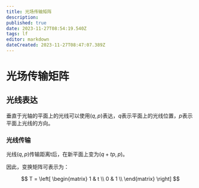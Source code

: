 ```yaml
---
title: 光场传输矩阵
description: 
published: true
date: 2023-11-27T08:54:19.540Z
tags: lf
editor: markdown
dateCreated: 2023-11-27T08:47:07.389Z
---
```


# 光场传输矩阵

## 光线表达

 垂直于光轴的平面上的光线可以使用$(q,p)$表达，$q$表示平面上的光线位置，$p$表示平面上光线的方向。

### 光线传输

光线$(q,p)$传输距离t后，在新平面上变为$(q+tp,p)$。

因此，变换矩阵可表示为：

$$
T = \left[
\begin{matrix}
1 & t \\
0 & 1 \\
\end{matrix}
\right]
$$